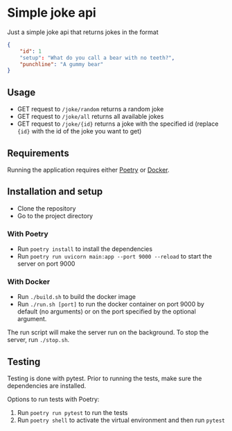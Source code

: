 # Simple joke api

Just a simple joke api that returns jokes in the format

```json
{
    "id": 1
    "setup": "What do you call a bear with no teeth?",
    "punchline": "A gummy bear"
}
```

## Usage

- GET request to `/joke/random` returns a random joke
- GET request to `/joke/all` returns all available jokes
- GET request to `/joke/{id}` returns a joke with the specified id (replace `{id}` with the id of the joke you want to get)

## Requirements

Running the application requires either [Poetry](https://python-poetry.org/) or [Docker](https://www.docker.com/).

## Installation and setup

- Clone the repository
- Go to the project directory

### With Poetry

- Run `poetry install` to install the dependencies
- Run `poetry run uvicorn main:app --port 9000 --reload` to start the server on port 9000

### With Docker

- Run `./build.sh` to build the docker image
- Run `./run.sh [port]` to run the docker container on port 9000 by default (no arguments) or on the port specified by the optional argument.

The run script will make the server run on the background.
To stop the server, run `./stop.sh`.

## Testing

Testing is done with pytest. Prior to running the tests, make sure the dependencies are installed.

Options to run tests with Poetry:

1. Run `poetry run pytest` to run the tests
2. Run `poetry shell` to activate the virtual environment and then run `pytest`
